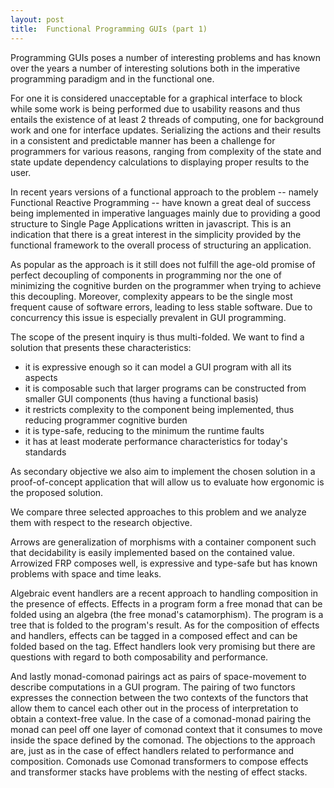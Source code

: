 ```yaml
---
layout: post
title:  Functional Programming GUIs (part 1)
---
```


Programming GUIs poses a number of interesting problems and has known over the years a number of interesting solutions both in the imperative programming paradigm and in the functional one.

For one it is considered unacceptable for a graphical interface to block while some work is being performed due to usability reasons and thus entails the existence of at least 2 threads of computing, one for background work and one for interface updates. Serializing the actions and their results in a consistent and predictable manner has been a challenge for programmers for various reasons, ranging from complexity of the state and state update dependency calculations to displaying proper results to the user.

In recent years versions of a functional approach to the problem -- namely Functional Reactive Programming -- have known a great deal of success being implemented in imperative languages mainly due to providing a good structure to Single Page Applications written in javascript. This is an indication that there is a great interest in the simplicity provided by the functional framework to the overall process of structuring an application.
<!--more-->

As popular as the approach is it still does not fulfill the age-old promise of perfect decoupling of components in programming nor the one of minimizing the cognitive burden on the programmer when trying to achieve this decoupling. Moreover, complexity appears to be the single most frequent cause of software errors, leading to less stable software. Due to concurrency this issue is especially prevalent in GUI programming.

The scope of the present inquiry is thus multi-folded. We want to find a solution that presents these characteristics:

- it is expressive enough so it can model a GUI program with all its aspects
- it is composable such that larger programs can be constructed from smaller GUI components (thus having a functional basis)
- it restricts complexity to the component being implemented, thus reducing programmer cognitive burden
- it is type-safe, reducing to the minimum the runtime faults
- it has at least moderate performance characteristics for today's standards

As secondary objective we also aim to implement the chosen solution in a proof-of-concept application that will allow us to evaluate how ergonomic is the proposed solution.

We compare three selected approaches to this problem and we analyze them with respect to the research objective. 

Arrows are generalization of morphisms with a container component such that decidability is easily implemented based on the contained value. Arrowized FRP composes well, is expressive and type-safe but has known problems with space and time leaks.

Algebraic event handlers are a recent approach to handling composition in the presence of effects. Effects in a program form a free monad that can be folded using an algebra (the free monad's catamorphism). The program is a tree that is folded to the program's result. As for the composition of effects and handlers, effects can be tagged in a composed effect and can be folded based on the tag. Effect handlers look very promising but there are questions with regard to both composability and performance.

And lastly monad-comonad pairings act as pairs of space-movement to describe computations in a GUI program. The pairing of two functors expresses the connection between the two contexts of the functors that allow them to cancel each other out in the process of interpretation to obtain a context-free value. In the case of a comonad-monad pairing the monad can peel off one layer of comonad context that it consumes to move inside the space defined by the comonad. The objections to the approach are, just as in the case of effect handlers related to performance and composition. Comonads use Comonad transformers to compose effects and transformer stacks have problems with the nesting of effect stacks. 
